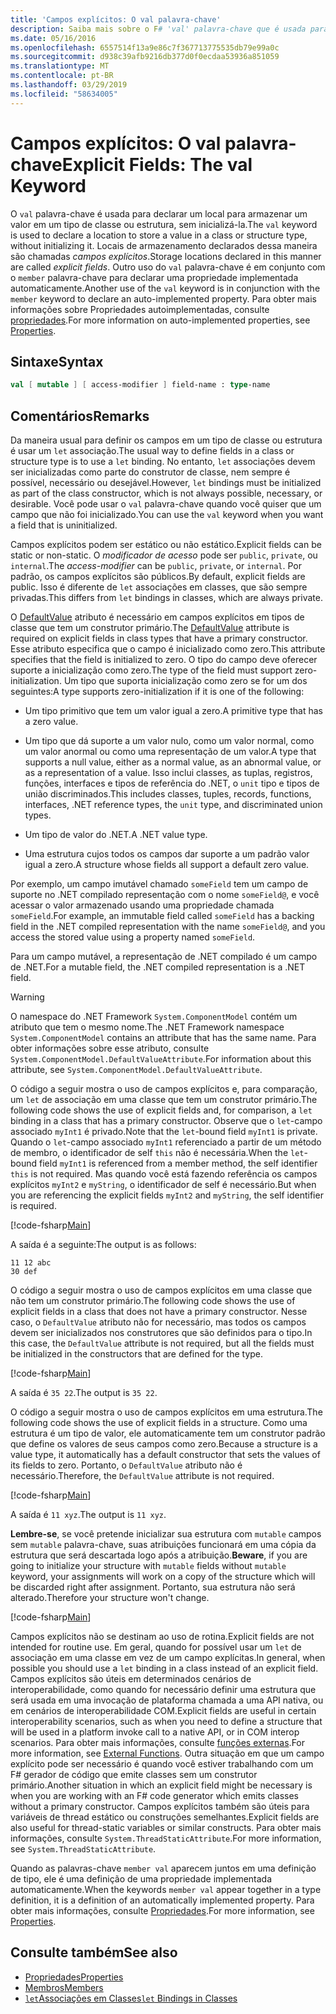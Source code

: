 ```yaml
---
title: 'Campos explícitos: O val palavra-chave'
description: Saiba mais sobre o F# 'val' palavra-chave que é usada para declarar um local para armazenar um valor em um tipo de classe ou estrutura sem inicializar o tipo.
ms.date: 05/16/2016
ms.openlocfilehash: 6557514f13a9e86c7f367713775535db79e99a0c
ms.sourcegitcommit: d938c39afb9216db377d0f0ecdaa53936a851059
ms.translationtype: MT
ms.contentlocale: pt-BR
ms.lasthandoff: 03/29/2019
ms.locfileid: "58634005"
---
```

# <a name="explicit-fields-the-val-keyword"></a><span data-ttu-id="be2a8-103">Campos explícitos: O val palavra-chave</span><span class="sxs-lookup"><span data-stu-id="be2a8-103">Explicit Fields: The val Keyword</span></span>

<span data-ttu-id="be2a8-104">O `val` palavra-chave é usada para declarar um local para armazenar um valor em um tipo de classe ou estrutura, sem inicializá-la.</span><span class="sxs-lookup"><span data-stu-id="be2a8-104">The `val` keyword is used to declare a location to store a value in a class or structure type, without initializing it.</span></span> <span data-ttu-id="be2a8-105">Locais de armazenamento declarados dessa maneira são chamadas *campos explícitos*.</span><span class="sxs-lookup"><span data-stu-id="be2a8-105">Storage locations declared in this manner are called *explicit fields*.</span></span> <span data-ttu-id="be2a8-106">Outro uso do `val` palavra-chave é em conjunto com o `member` palavra-chave para declarar uma propriedade implementada automaticamente.</span><span class="sxs-lookup"><span data-stu-id="be2a8-106">Another use of the `val` keyword is in conjunction with the `member` keyword to declare an auto-implemented property.</span></span> <span data-ttu-id="be2a8-107">Para obter mais informações sobre Propriedades autoimplementadas, consulte [propriedades](properties.md).</span><span class="sxs-lookup"><span data-stu-id="be2a8-107">For more information on auto-implemented properties, see [Properties](properties.md).</span></span>

## <a name="syntax"></a><span data-ttu-id="be2a8-108">Sintaxe</span><span class="sxs-lookup"><span data-stu-id="be2a8-108">Syntax</span></span>

```fsharp
val [ mutable ] [ access-modifier ] field-name : type-name
```

## <a name="remarks"></a><span data-ttu-id="be2a8-109">Comentários</span><span class="sxs-lookup"><span data-stu-id="be2a8-109">Remarks</span></span>

<span data-ttu-id="be2a8-110">Da maneira usual para definir os campos em um tipo de classe ou estrutura é usar um `let` associação.</span><span class="sxs-lookup"><span data-stu-id="be2a8-110">The usual way to define fields in a class or structure type is to use a `let` binding.</span></span> <span data-ttu-id="be2a8-111">No entanto, `let` associações devem ser inicializadas como parte do construtor de classe, nem sempre é possível, necessário ou desejável.</span><span class="sxs-lookup"><span data-stu-id="be2a8-111">However, `let` bindings must be initialized as part of the class constructor, which is not always possible, necessary, or desirable.</span></span> <span data-ttu-id="be2a8-112">Você pode usar o `val` palavra-chave quando você quiser que um campo que não foi inicializado.</span><span class="sxs-lookup"><span data-stu-id="be2a8-112">You can use the `val` keyword when you want a field that is uninitialized.</span></span>

<span data-ttu-id="be2a8-113">Campos explícitos podem ser estático ou não estático.</span><span class="sxs-lookup"><span data-stu-id="be2a8-113">Explicit fields can be static or non-static.</span></span> <span data-ttu-id="be2a8-114">O *modificador de acesso* pode ser `public`, `private`, ou `internal`.</span><span class="sxs-lookup"><span data-stu-id="be2a8-114">The *access-modifier* can be `public`, `private`, or `internal`.</span></span> <span data-ttu-id="be2a8-115">Por padrão, os campos explícitos são públicos.</span><span class="sxs-lookup"><span data-stu-id="be2a8-115">By default, explicit fields are public.</span></span> <span data-ttu-id="be2a8-116">Isso é diferente de `let` associações em classes, que são sempre privadas.</span><span class="sxs-lookup"><span data-stu-id="be2a8-116">This differs from `let` bindings in classes, which are always private.</span></span>

<span data-ttu-id="be2a8-117">O [DefaultValue](https://msdn.microsoft.com/library/a3a3307b-8c05-441e-b109-245511614d58) atributo é necessário em campos explícitos em tipos de classe que tem um construtor primário.</span><span class="sxs-lookup"><span data-stu-id="be2a8-117">The [DefaultValue](https://msdn.microsoft.com/library/a3a3307b-8c05-441e-b109-245511614d58) attribute is required on explicit fields in class types that have a primary constructor.</span></span> <span data-ttu-id="be2a8-118">Esse atributo especifica que o campo é inicializado como zero.</span><span class="sxs-lookup"><span data-stu-id="be2a8-118">This attribute specifies that the field is initialized to zero.</span></span> <span data-ttu-id="be2a8-119">O tipo do campo deve oferecer suporte a inicialização como zero.</span><span class="sxs-lookup"><span data-stu-id="be2a8-119">The type of the field must support zero-initialization.</span></span> <span data-ttu-id="be2a8-120">Um tipo que suporta inicialização como zero se for um dos seguintes:</span><span class="sxs-lookup"><span data-stu-id="be2a8-120">A type supports zero-initialization if it is one of the following:</span></span>

- <span data-ttu-id="be2a8-121">Um tipo primitivo que tem um valor igual a zero.</span><span class="sxs-lookup"><span data-stu-id="be2a8-121">A primitive type that has a zero value.</span></span>

- <span data-ttu-id="be2a8-122">Um tipo que dá suporte a um valor nulo, como um valor normal, como um valor anormal ou como uma representação de um valor.</span><span class="sxs-lookup"><span data-stu-id="be2a8-122">A type that supports a null value, either as a normal value, as an abnormal value, or as a representation of a value.</span></span> <span data-ttu-id="be2a8-123">Isso inclui classes, as tuplas, registros, funções, interfaces e tipos de referência do .NET, o `unit` tipo e tipos de união discriminados.</span><span class="sxs-lookup"><span data-stu-id="be2a8-123">This includes classes, tuples, records, functions, interfaces, .NET reference types, the `unit` type, and discriminated union types.</span></span>

- <span data-ttu-id="be2a8-124">Um tipo de valor do .NET.</span><span class="sxs-lookup"><span data-stu-id="be2a8-124">A .NET value type.</span></span>

- <span data-ttu-id="be2a8-125">Uma estrutura cujos todos os campos dar suporte a um padrão valor igual a zero.</span><span class="sxs-lookup"><span data-stu-id="be2a8-125">A structure whose fields all support a default zero value.</span></span>

<span data-ttu-id="be2a8-126">Por exemplo, um campo imutável chamado `someField` tem um campo de suporte no .NET compilado representação com o nome `someField@`, e você acessar o valor armazenado usando uma propriedade chamada `someField`.</span><span class="sxs-lookup"><span data-stu-id="be2a8-126">For example, an immutable field called `someField` has a backing field in the .NET compiled representation with the name `someField@`, and you access the stored value using a property named `someField`.</span></span>

<span data-ttu-id="be2a8-127">Para um campo mutável, a representação de .NET compilado é um campo de .NET.</span><span class="sxs-lookup"><span data-stu-id="be2a8-127">For a mutable field, the .NET compiled representation is a .NET field.</span></span>

>[!WARNING]
><span data-ttu-id="be2a8-128">O namespace do .NET Framework `System.ComponentModel` contém um atributo que tem o mesmo nome.</span><span class="sxs-lookup"><span data-stu-id="be2a8-128">The .NET Framework namespace `System.ComponentModel` contains an attribute that has the same name.</span></span> <span data-ttu-id="be2a8-129">Para obter informações sobre esse atributo, consulte `System.ComponentModel.DefaultValueAttribute`.</span><span class="sxs-lookup"><span data-stu-id="be2a8-129">For information about this attribute, see `System.ComponentModel.DefaultValueAttribute`.</span></span>

<span data-ttu-id="be2a8-130">O código a seguir mostra o uso de campos explícitos e, para comparação, um `let` de associação em uma classe que tem um construtor primário.</span><span class="sxs-lookup"><span data-stu-id="be2a8-130">The following code shows the use of explicit fields and, for comparison, a `let` binding in a class that has a primary constructor.</span></span> <span data-ttu-id="be2a8-131">Observe que o `let`-campo associado `myInt1` é privado.</span><span class="sxs-lookup"><span data-stu-id="be2a8-131">Note that the `let`-bound field `myInt1` is private.</span></span> <span data-ttu-id="be2a8-132">Quando o `let`-campo associado `myInt1` referenciado a partir de um método de membro, o identificador de self `this` não é necessária.</span><span class="sxs-lookup"><span data-stu-id="be2a8-132">When the `let`-bound field `myInt1` is referenced from a member method, the self identifier `this` is not required.</span></span> <span data-ttu-id="be2a8-133">Mas quando você está fazendo referência os campos explícitos `myInt2` e `myString`, o identificador de self é necessário.</span><span class="sxs-lookup"><span data-stu-id="be2a8-133">But when you are referencing the explicit fields `myInt2` and `myString`, the self identifier is required.</span></span>

[!code-fsharp[Main](../../../../samples/snippets/fsharp/lang-ref-2/snippet6701.fs)]

<span data-ttu-id="be2a8-134">A saída é a seguinte:</span><span class="sxs-lookup"><span data-stu-id="be2a8-134">The output is as follows:</span></span>

```
11 12 abc
30 def
```

<span data-ttu-id="be2a8-135">O código a seguir mostra o uso de campos explícitos em uma classe que não tem um construtor primário.</span><span class="sxs-lookup"><span data-stu-id="be2a8-135">The following code shows the use of explicit fields in a class that does not have a primary constructor.</span></span> <span data-ttu-id="be2a8-136">Nesse caso, o `DefaultValue` atributo não for necessário, mas todos os campos devem ser inicializados nos construtores que são definidos para o tipo.</span><span class="sxs-lookup"><span data-stu-id="be2a8-136">In this case, the `DefaultValue` attribute is not required, but all the fields must be initialized in the constructors that are defined for the type.</span></span>

[!code-fsharp[Main](../../../../samples/snippets/fsharp/lang-ref-2/snippet6702.fs)]

<span data-ttu-id="be2a8-137">A saída é `35 22`.</span><span class="sxs-lookup"><span data-stu-id="be2a8-137">The output is `35 22`.</span></span>

<span data-ttu-id="be2a8-138">O código a seguir mostra o uso de campos explícitos em uma estrutura.</span><span class="sxs-lookup"><span data-stu-id="be2a8-138">The following code shows the use of explicit fields in a structure.</span></span> <span data-ttu-id="be2a8-139">Como uma estrutura é um tipo de valor, ele automaticamente tem um construtor padrão que define os valores de seus campos como zero.</span><span class="sxs-lookup"><span data-stu-id="be2a8-139">Because a structure is a value type, it automatically has a default constructor that sets the values of its fields to zero.</span></span> <span data-ttu-id="be2a8-140">Portanto, o `DefaultValue` atributo não é necessário.</span><span class="sxs-lookup"><span data-stu-id="be2a8-140">Therefore, the `DefaultValue` attribute is not required.</span></span>

[!code-fsharp[Main](../../../../samples/snippets/fsharp/lang-ref-2/snippet6703.fs)]

<span data-ttu-id="be2a8-141">A saída é `11 xyz`.</span><span class="sxs-lookup"><span data-stu-id="be2a8-141">The output is `11 xyz`.</span></span>

<span data-ttu-id="be2a8-142">**Lembre-se**, se você pretende inicializar sua estrutura com `mutable` campos sem `mutable` palavra-chave, suas atribuições funcionará em uma cópia da estrutura que será descartada logo após a atribuição.</span><span class="sxs-lookup"><span data-stu-id="be2a8-142">**Beware**, if you are going to initialize your structure with `mutable` fields without `mutable` keyword, your assignments will work on a copy of the structure which will be discarded right after assignment.</span></span> <span data-ttu-id="be2a8-143">Portanto, sua estrutura não será alterado.</span><span class="sxs-lookup"><span data-stu-id="be2a8-143">Therefore your structure won't change.</span></span>

[!code-fsharp[Main](../../../../samples/snippets/fsharp/lang-ref-2/snippet6704.fs)]

<span data-ttu-id="be2a8-144">Campos explícitos não se destinam ao uso de rotina.</span><span class="sxs-lookup"><span data-stu-id="be2a8-144">Explicit fields are not intended for routine use.</span></span> <span data-ttu-id="be2a8-145">Em geral, quando for possível usar um `let` de associação em uma classe em vez de um campo explícitas.</span><span class="sxs-lookup"><span data-stu-id="be2a8-145">In general, when possible you should use a `let` binding in a class instead of an explicit field.</span></span> <span data-ttu-id="be2a8-146">Campos explícitos são úteis em determinados cenários de interoperabilidade, como quando for necessário definir uma estrutura que será usada em uma invocação de plataforma chamada a uma API nativa, ou em cenários de interoperabilidade COM.</span><span class="sxs-lookup"><span data-stu-id="be2a8-146">Explicit fields are useful in certain interoperability scenarios, such as when you need to define a structure that will be used in a platform invoke call to a native API, or in COM interop scenarios.</span></span> <span data-ttu-id="be2a8-147">Para obter mais informações, consulte [funções externas](../functions/external-functions.md).</span><span class="sxs-lookup"><span data-stu-id="be2a8-147">For more information, see [External Functions](../functions/external-functions.md).</span></span> <span data-ttu-id="be2a8-148">Outra situação em que um campo explícito pode ser necessário é quando você estiver trabalhando com um F# gerador de código que emite classes sem um construtor primário.</span><span class="sxs-lookup"><span data-stu-id="be2a8-148">Another situation in which an explicit field might be necessary is when you are working with an F# code generator which emits classes without a primary constructor.</span></span> <span data-ttu-id="be2a8-149">Campos explícitos também são úteis para variáveis de thread estático ou construções semelhantes.</span><span class="sxs-lookup"><span data-stu-id="be2a8-149">Explicit fields are also useful for thread-static variables or similar constructs.</span></span> <span data-ttu-id="be2a8-150">Para obter mais informações, consulte `System.ThreadStaticAttribute`.</span><span class="sxs-lookup"><span data-stu-id="be2a8-150">For more information, see `System.ThreadStaticAttribute`.</span></span>

<span data-ttu-id="be2a8-151">Quando as palavras-chave `member val` aparecem juntos em uma definição de tipo, ele é uma definição de uma propriedade implementada automaticamente.</span><span class="sxs-lookup"><span data-stu-id="be2a8-151">When the keywords `member val` appear together in a type definition, it is a definition of an automatically implemented property.</span></span> <span data-ttu-id="be2a8-152">Para obter mais informações, consulte [Propriedades](properties.md).</span><span class="sxs-lookup"><span data-stu-id="be2a8-152">For more information, see [Properties](properties.md).</span></span>

## <a name="see-also"></a><span data-ttu-id="be2a8-153">Consulte também</span><span class="sxs-lookup"><span data-stu-id="be2a8-153">See also</span></span>

- [<span data-ttu-id="be2a8-154">Propriedades</span><span class="sxs-lookup"><span data-stu-id="be2a8-154">Properties</span></span>](properties.md)
- [<span data-ttu-id="be2a8-155">Membros</span><span class="sxs-lookup"><span data-stu-id="be2a8-155">Members</span></span>](index.md)
- [<span data-ttu-id="be2a8-156">`let`Associações em Classes</span><span class="sxs-lookup"><span data-stu-id="be2a8-156">`let` Bindings in Classes</span></span>](let-bindings-in-classes.md)
